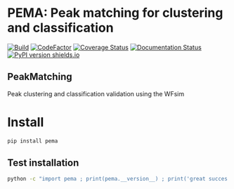 # PEMA: Peak matching for clustering and classification
[![Build](https://github.com/XENONnT/pema/actions/workflows/test_package.yml/badge.svg)](https://github.com/XENONnT/pema/actions/workflows/test_package.yml)
[![CodeFactor](https://www.codefactor.io/repository/github/xenonnt/pema/badge)](https://www.codefactor.io/repository/github/xenonnt/pema)
[![Coverage Status](https://coveralls.io/repos/github/XENONnT/pema/badge.svg?branch=master)](https://coveralls.io/github/XENONnT/pema?branch=master)
[![Documentation Status](https://readthedocs.org/projects/pema/badge/?version=latest)](https://pema.readthedocs.io/en/latest/?badge=latest)
[![PyPI version shields.io](https://img.shields.io/pypi/v/pema.svg)](https://pypi.python.org/pypi/pema/)
## PeakMatching
Peak clustering and classification validation using the WFsim


# Install
```bash
pip install pema
```

## Test installation
```bash
python -c "import pema ; print(pema.__version__) ; print('great succes')
```
